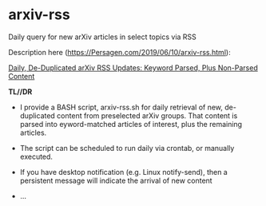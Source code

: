 # arxiv-rss
Daily query for new arXiv articles in select topics via RSS

Description here (https://Persagen.com/2019/06/10/arxiv-rss.html):

[Daily, De-Duplicated arXiv RSS Updates: Keyword Parsed, Plus Non-Parsed Content](https://persagen.com/2019/06/10/arxiv-rss.html)

**TL//DR**

* I provide a BASH script, arxiv-rss.sh for daily retrieval of new, de-duplicated content from preselected arXiv groups.  That content is parsed into eyword-matched articles of interest, plus the remaining articles.

* The script can be scheduled to run daily via crontab, or manually executed.

* If you have desktop notification (e.g. Linux notify-send), then a persistent message will indicate the arrival of new content

* ...
